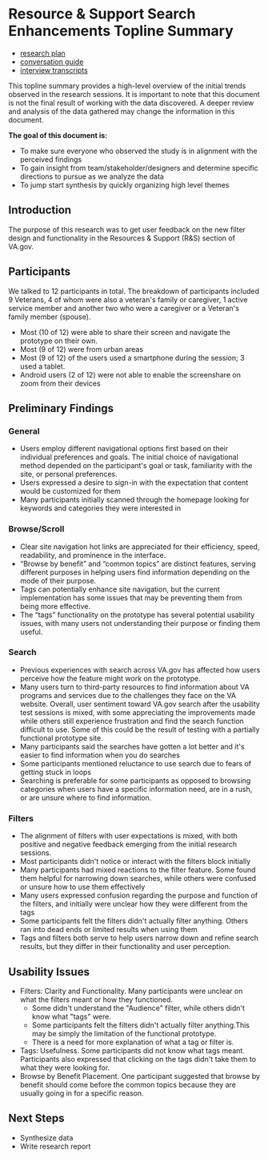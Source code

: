 <!-- This was copied over from the VSA document at https://github.com/department-of-veterans-affairs/va.gov-team/blob/master/teams/vsa/design/topline-summary-template.md -->

# Resource & Support Search Enhancements Topline Summary
- [research plan](https://github.com/department-of-veterans-affairs/va.gov-cms/issues/19491)
- [conversation guide](https://github.com/department-of-veterans-affairs/va.gov-cms/issues/19705)
- [interview transcripts](products/resources-and-support/research/2024-search-filters/transcripts)


This topline summary provides a high-level overview of the initial trends observed in the research sessions. It is important to note that this document is not the final result of working with the data discovered. A deeper review and analysis of the data gathered may change the information in this document. 


**The goal of this document is:**
 - To make sure everyone who observed the study is in alignment with the perceived findings
 - To gain insight from team/stakeholder/designers and determine specific directions to pursue as we analyze the data
 - To jump start synthesis by quickly organizing high level themes 
  
## Introduction

The purpose of this research was to get user feedback on the new filter design and functionality in the Resources & Support (R&S) section of VA.gov. 

## Participants
We talked to 12 participants in total. The breakdown of participants included 9 Veterans, 4 of whom were also a veteran's family or caregiver, 1 active service member and another two who were a caregiver or a Veteran's family member (spouse).
 - Most (10 of 12) were able to share their screen and navigate the prototype on their own. 
 - Most (9 of 12) were from urban areas
 - Most (9 of 12) of the users used a smartphone during the session; 3 used a tablet.
 - Android users (2 of 12) were not able to enable the screenshare on zoom from their devices

## Preliminary Findings

### General
- Users employ different navigational options first based on their individual preferences and goals. The initial choice of navigational method depended on the participant's goal or task, familiarity with the site, or personal preferences. 
 - Users expressed a desire to sign-in with the expectation that content would be customized for them
 - Many participants initially scanned through the homepage looking for keywords and categories they were interested in

### Browse/Scroll
- Clear site navigation hot links are appreciated for their efficiency, speed, readability, and prominence in the interface.  
- “Browse by benefit” and “common topics” are distinct features, serving different purposes in helping users find information depending on the mode of their purpose. 
- Tags can potentially enhance site navigation, but the current implementation has some issues that may be preventing them from being more effective.  
- The “tags” functionality on the prototype has several potential usability issues, with many users not understanding their purpose or finding them useful.
  
### Search
- Previous experiences with search across VA.gov has affected how users perceive how the feature might work on the prototype. 
- Many users turn to third-party resources to find information about VA programs and services due to the challenges they face on the VA website.  Overall, user sentiment toward VA.gov search after the usability test sessions is mixed, with some appreciating the improvements made while others still experience frustration and find the search function difficult to use. Some of this could be the result of testing with a partially functional prototype site. 
- Many participants said the searches have gotten a lot better and it's easier to find information when you do searches
- Some participants mentioned reluctance to use search due to fears of getting stuck in loops
- Searching is preferable for some participants as opposed to browsing categories when users have a specific information need, are in a rush, or are unsure where to find information.

### Filters
- The alignment of filters with user expectations is mixed, with both positive and negative feedback emerging from the initial research sessions. 
- Most participants didn't notice or interact with the filters block initially
- Many participants had mixed reactions to the filter feature. Some found them helpful for narrowing down searches, while others were confused or unsure how to use them effectively
- Many users expressed confusion regarding the purpose and function of the filters, and initially were unclear how they were different from the tags
- Some participants felt the filters didn't actually filter anything. Others ran into dead ends or limited results when using them
- Tags and filters both serve to help users narrow down and refine search results, but they differ in their functionality and user perception.
  
## Usability Issues

- Filters: Clarity and Functionality. Many participants were unclear on what the filters meant or how they functioned. 
  - Some didn't understand the "Audience" filter, while others didn't know what "tags" were. 
  - Some participants felt the filters didn't actually filter anything.This may be simply the limitation of the functional prototype.
  - There is a need for more explanation of what a tag or filter is.
- Tags: Usefulness. Some participants did not know what tags meant. Participants also expressed that clicking on the tags didn't take them to what they were looking for.
- Browse by Benefit Placement. One participant suggested that browse by benefit should come before the common topics because they are usually going in for a specific reason.
  
## Next Steps

- Synthesize data
- Write research report
